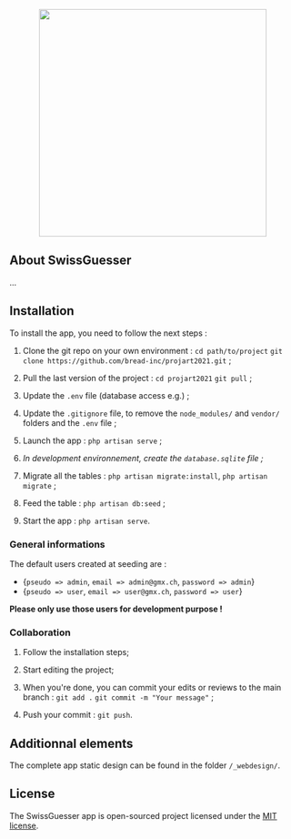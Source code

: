 <p align="center"><img src="https://raw.githubusercontent.com/laravel/art/master/logo-lockup/5%20SVG/2%20CMYK/1%20Full%20Color/laravel-logolockup-cmyk-red.svg" width="400"></p>


## About SwissGuesser

...


## Installation

To install the app, you need to follow the next steps : 

1. Clone the git repo on your own environment : `cd path/to/project` `git clone https://github.com/bread-inc/projart2021.git` ;

2. Pull the last version of the project : `cd projart2021` `git pull` ;

3. Update the `.env` file (database access e.g.) ;

4. Update the `.gitignore` file, to remove the `node_modules/` and `vendor/` folders and the `.env` file ;

4. Launch the app : `php artisan serve` ;

5. *In development environnement, create the `database.sqlite` file ;*

6. Migrate all the tables : `php artisan migrate:install`, `php artisan migrate` ;

7. Feed the table : `php artisan db:seed` ;

8. Start the app : `php artisan serve`.

### General informations

The default users created at seeding are :

- {`pseudo => admin`, `email => admin@gmx.ch`, `password => admin`}
- {`pseudo => user`, `email => user@gmx.ch`, `password => user`}

**Please only use those users for development purpose !**

### Collaboration

1. Follow the installation steps;

2. Start editing the project;

3. When you're done, you can commit your edits or reviews to the main branch : `git add .` `git commit -m "Your message"` ;

4. Push your commit : `git push`.

## Additionnal elements

The complete app static design can be found in the folder `/_webdesign/`.

## License

The SwissGuesser app is open-sourced project licensed under the [MIT license](https://opensource.org/licenses/MIT).
